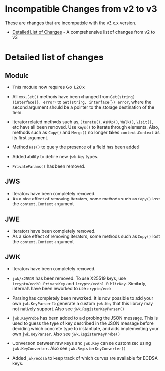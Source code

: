 # Incompatible Changes from v2 to v3

These are changes that are incompatible with the v2.x.x version.

* [Detailed List of Changes](#detailed-list-of-changes) - A comprehensive list of changes from v2 to v3

# Detailed list of changes

## Module

* This module now requires Go 1.20.x

* All `xxx.Get()` methods have been changed from `Get(string) (interface{}, error)` to
  `Get(string, interface{}) error`, where the second argument should be a pointer
  to the storage destination of the field.

* Iterator related methods such as, `Iterate()`, `AsMAp()`, `Walk()`, `Visit()`, etc have all been
  removed. Use `Keys()` to iterate through elements. Also, methods such as `Copy()` and `Merge()`
  no longer takes `context.Context` as its first argument.

* Method `Has()` to query the presence of a field has been added

* Added ability to define new `jwk.Key` types.

* `PrivateParams()` has been removed.

## JWS

* Iterators have been completely removed.
* As a side effect of removing iterators, some methods such as `Copy()` lost the
  `context.Context` argument

## JWE

* Iterators have been completely removed.
* As a side effect of removing iterators, some methods such as `Copy()` lost the
  `context.Context` argument

## JWK

* Iterators have been completely removed.

* `jwk/x25519` has been removed. To use X25519 keys, use `(crypto/ecdh).PrivateKey` and
  `(crypto/ecdh).PublicKey`. Similarly, internals have been reworked to use `crypto/ecdh`

* Parsing has completely been reworked. It is now possible to add your own `jwk.KeyParser`
  to generate a custom `jwk.Key` that this library may not natively support. Also see
  `jwk.RegisterKeyParser()`

* `jwk.KeyProbe` has been added to aid probing the JSON message. This is used to
  guess the type of key described in the JSON message before deciding which concrete
  type to instantiate, and aids implementing your own `jwk.KeyParser`. Also see
  `jwk.RegisterKeyProbe()`

* Conversion between raw keys and `jwk.Key` can be customized using `jwk.KeyConverter`.
  Also see `jwk.RegisterKeyConverter()`

* Added `jwk/ecdsa` to keep track of which curves are available for ECDSA keys.
